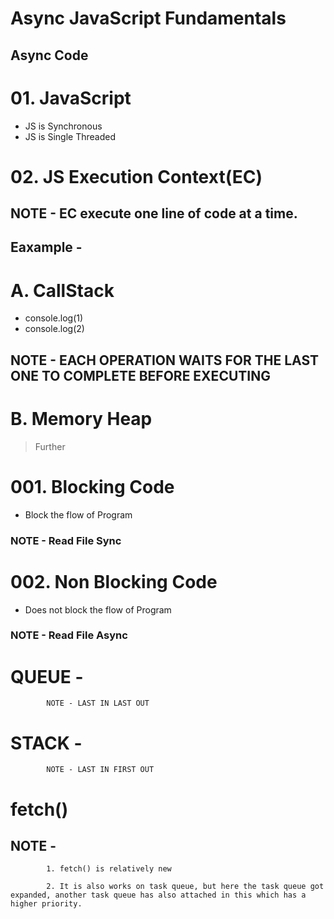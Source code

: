 # Async JavaScript Fundamentals

## Async Code

# 01. JavaScript 

* JS is Synchronous
* JS is Single Threaded

# 02. JS Execution Context(EC)

## NOTE - EC execute one line of code at a time.

## Eaxample - 

# A. CallStack

* console.log(1)
* console.log(2)

## NOTE - EACH OPERATION WAITS FOR THE LAST ONE TO COMPLETE BEFORE EXECUTING

# B. Memory Heap

>Further

# 001. Blocking Code

* Block the flow of Program

### NOTE - Read File Sync

# 002. Non Blocking Code

* Does not block the flow of Program

### NOTE - Read File Async

# QUEUE -

            NOTE - LAST IN LAST OUT

# STACK - 

            NOTE - LAST IN FIRST OUT

# fetch()

## NOTE - 
            1. fetch() is relatively new

            2. It is also works on task queue, but here the task queue got expanded, another task queue has also attached in this which has a higher priority.